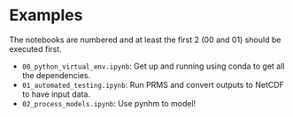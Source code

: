 Examples
========

The notebooks are numbered and at least the first 2 (00 and 01) should be executed first. 

* `00_python_virtual_env.ipynb`: Get up and running using conda to get all the dependencies. 
* `01_automated_testing.ipynb`: Run PRMS and convert outputs to NetCDF to have input data.
* `02_process_models.ipynb`: Use pynhm to model!
